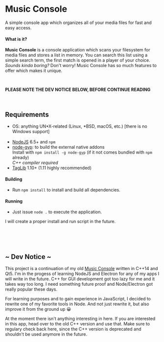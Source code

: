 # Music Console

A simple console app which organizes all of your media files for fast and easy access.

#### What is it?

**Music Console** is a console application which scans your filesystem for media files and stores a list in memory. You can search this list using a simple search term, the first match is opened in a player of your choice.</br>
*Sounds kinda boring?* Don't worry! Music Console has so much features to offer which makes it unique.

</br>

**PLEASE NOTE THE DEV NOTICE BELOW, BEFORE CONTINUE READING**

</br>

## Requirements

 - OS: anything UN*X-related (Linux, *BSD, macOS, etc.) [there is no Windows support]
</br></br>
 - [NodeJS](https://www.nodejs.org) 6.5+ and `npm`
 - [node-gyp](https://github.com/nodejs/node-gyp): to build the external native addons </br>
   Install with `npm install -g node-gyp` (if it not comes bundled with `npm` already) </br>
   *C++ compiler required*
 - [TagLib](https://taglib.github.io/) 1.10+ (1.11 highly recommended)

#### Building

 - Run `npm install` to install and build all dependencies.

#### Running

 - Just issue `node .` to execute the application.

I will create a proper install and run script in the future.

</br></br></br>

## ~ Dev Notice ~

This project is a continuation of my old [Music Console](https://github.com/GhettoGirl/MusicConsole) written in C++14 and Qt5. I'm in the progess of learning NodeJS and Electron for any of my apps I will write in the future. C++ for GUI development got too lazy for me and it takes way too long. I need something future proof and Node/Electron got really popular these days.

For learning purposes and to gain experience in JavaScript, I decided to rewrite one of my favorite tools in Node. And not just rewrite it, but also improve it from the ground up :grinning:

At the moment there isn't anything interesting in here. If you are interested in this app, head over to the old C++ version and use that. Make sure to regulary check back here, since the C++ version is deprecated and shouldn't be used anymore in the future.
